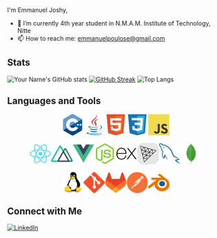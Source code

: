 
I'm Emmanuel Joshy,

- 🔭 I’m currently 4th year student in N.M.A.M. Institute of Technology, Nitte
- 📫 How to reach me: emmanuelpoulose@gmail.com


## Stats

![Your Name's GitHub stats](https://github-readme-stats.vercel.app/api?username=Eman-69&show_icons=true&theme=radical)
<a href="https://git.io/streak-stats"><img src="https://github-readme-streak-stats.herokuapp.com?user=Eman-69&hide_current_streak=true&hide_longest_streak=true" alt="GitHub Streak" /></a>
![Top Langs](https://github-readme-stats.vercel.app/api/top-langs/?username=Eman-69&hide_progress=false)

## Languages and Tools
<div>
  <div style="display:flex; justify-content:center;">
    <img src="techstack/Cpp.svg" width="50px"></img>
    <img src="techstack/Java.svg" width="50px"></img>
    <img src="techstack/HTML5.svg" width="50px"></img>
    <img src="techstack/CSS3.svg" width="50px"></img>
    <img src="techstack/JavaScript.svg" width="50px"></img>
    <!-- <img src="techstack/PHP.svg" width="50px"></img> -->
  </div>
  <br>
  <div style="display:flex; justify-content:center;">
    <img src="techstack/React.svg" width="50px"></img>
    <img src="techstack/Nuxt.svg" width="50px"></img>
    <img src="techstack/Vue.js.svg" width="50px"></img>
    <img src="techstack/Node.js.svg" width="50px"></img>
    <img src="techstack/Express.svg" width="50px"></img>
    <img src="techstack/Three.js.svg" style="fill:grey;" width="50px"></img>
    <img src="techstack/MySQL.svg" width="50px"></img>
    <img src="techstack/MongoDB.svg" width="50px"></img>
  </div>
  <br>
  <div style="display:flex; justify-content:center;">
    <img src="techstack/Linux.svg" width="50px"></img>
    <img src="techstack/Git.svg" width="50px"></img>
    <img src="techstack/GitLab.svg" width="50px"></img>
    <img src="techstack/Postman.svg" width="50px"></img>
    <img src="techstack/Blender.svg" width="50px"></img>
  </div>
</div>

## Connect with Me

[![LinkedIn](https://img.shields.io/badge/LinkedIn-Emmanuel_Joshy-blue)](https://www.linkedin.com/in/emmanuel-joshy/)





<!---
Eman-69/Eman-69 is a ✨ special ✨ repository because its `README.md` (this file) appears on your GitHub profile.
You can click the Preview link to take a look at your changes.
--->

